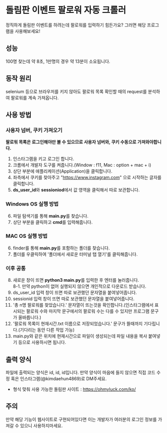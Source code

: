 # 돌림판 이벤트 팔로워 자동 크롤러
정직하게 돌림판 이벤트를 하려는데 팔로워를 입력하기 힘든가요? 그러면 해당 프로그램을 사용해보세요!

## 성능
100명 찾는데 약 8초, 1만명의 경우 약 13분이 소요됩니다.

## 동작 원리
selenium 등으로 브라우저를 키지 않아도 팔로워 목록 확인할 때의 request를 분석하여 팔로워를 계속 가져옵니다.

## 사용 방법
### 사용자 넘버, 쿠키 가져오기
<b>팔로워 목록은 로그인해야만 볼 수 있으므로 사용자 넘버와, 쿠키 수동으로 가져와야합니다.</b>
1. 인스타그램을 키고 로그인 합니다.
2. 크롬에서 개발자 도구를 켜줍니다.(Window : f11, Mac : option + mac + i)
3. 상단 부분에 애플리케이션(Application)을 클릭합니다.
4. 좌측에서 쿠키를 찾아주고 "https://www.instagram.com" 으로 시작하는 글자를 클릭합니다.
5. **ds_user_id**와 **sessioniod**에서 값 영역을 클릭해서 따로 보관합니다.

### Windows OS 실행 방법
6. 파일 탐색기를 통해 **main.py**를 찾습니다.
7. 상단 부분을 클릭하고 **cmd**를 입력해줍니다.

### MAC OS 실행 방법
6. finder를 통해 **main.py**를 포함하는 폴더를 찾습니다.
7. 폴더를 우클릭하여 '폴더에서 새로운 터미널 탭 열기'를 클릭해줍니다.

### 이후 공통
8. 새로운 창이 뜨면 **python3 main.py**를 입력한 후 엔터를 눌러줍니다.  
8-1. 만약 python이 없어 실행되지 않으면 개인적으로 다운로드 받습니다.
9. ds_user_id 입력 창이 뜨면 따로 보관했던 문자열을 붙여넣어줍니다.
10. sessionid 입력 창이 뜨면 따로 보관했던 문자열을 붙여넣어줍니다.
12. '총 n명 팔로워를 찾았습니다.' 문자열이 뜨는것을 확인합니다.(인스타그램에서 표시되는 팔로워 수와 마지막 문구에서의 팔로워 수는 다를 수 있지만 프로그램 문구가 올바릅니다.)
13. '팔로워 목록이 현재시간.txt 이름으로 저장되었습니다.' 문구가 뜰때까지 기다립니다.(기다리는 동안 다른 작업 가능)
14. main.py와 같은 위치에 현재시간으로 파일이 생성되는데 파일 내용을 복사 붙여넣기 등으로 사용하시면 됩니다.

## 출력 양식
파일에 출력되는 양식은 id, id, id입니다. 만약 양식이 마음에 들지 않으면 직접 코드 수정 혹은 인스타그램(@kimdaehun4869)로 DM주세요.
- 형식 맞춰 사용 가능한 돌림판 사이트 : https://ohmyluck.com/ko/

## 주의
만약 해당 기능이 웹사이트로 구현되어있다면 이는 개발자가 여러분의 로그인 정보를 가져갈 수 있으니 사용하지마세요.